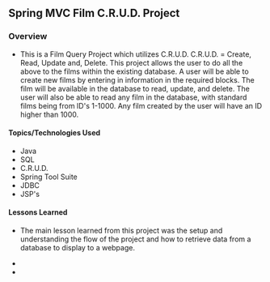 ## Spring MVC Film C.R.U.D. Project

### Overview

* This is a Film Query Project which utilizes C.R.U.D.
  C.R.U.D. = Create, Read, Update and, Delete.
  This project allows the user to do all the above to the films within the existing database.
  A user will be able to create new films by entering in information in the required blocks.
  The film will be available in the database to read, update, and delete.
  The user will also be able to read any film in the database, with standard films being
  from ID's 1-1000. Any film created by the user will have an ID higher than 1000.

#### Topics/Technologies Used

* Java
* SQL
* C.R.U.D.
* Spring Tool Suite
* JDBC
* JSP's


#### Lessons Learned


* The main lesson learned from this project was the setup and understanding the flow
  of the project and how to retrieve data from a database to display to a webpage.

* 

*
